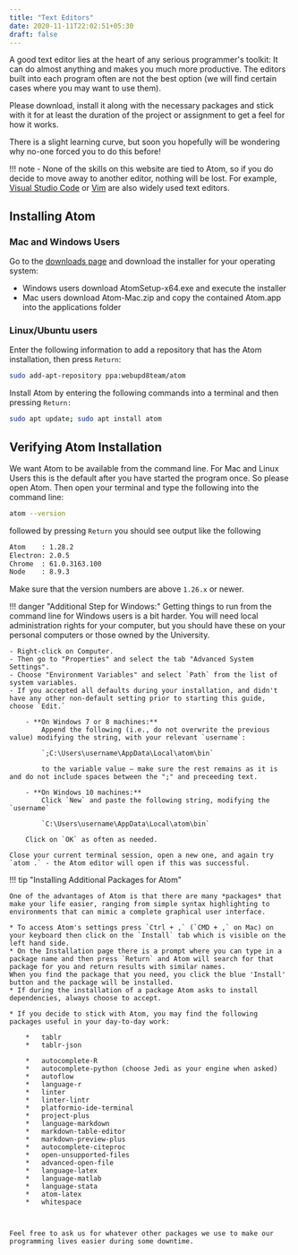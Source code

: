 ```yaml
---
title: "Text Editors"
date: 2020-11-11T22:02:51+05:30
draft: false
---
```


A good text editor lies at the heart of any serious programmer's toolkit: It can do almost anything and makes you much more productive.
The editors built into each program often are not the best option (we will find certain cases where you may want to use them).

Please download, install it along with the necessary packages and stick with it for at least the duration of the project or assignment to get a feel for how it works.

There is a slight learning curve, but soon you hopefully will be wondering why no-one forced you to do this before!

!!! note
    - None of the skills on this website are tied to Atom,
	so if you do decide to move away to another editor, nothing will be lost. For example, [Visual Studio Code](https://code.visualstudio.com/) or [Vim](https://www.vim.org/) are also widely used text editors.

<!-- ## Installing Sublime Text

Go to the [downloads page](https://www.sublimetext.com/3) and download the live installer for your operating system.-->

## Installing Atom

### Mac and Windows Users

Go to the [downloads page](https://github.com/atom/atom/releases/latest) and download the installer for your operating system:

* Windows users download AtomSetup-x64.exe and execute the installer
* Mac users download Atom-Mac.zip and copy the contained Atom.app into the applications folder

### Linux/Ubuntu users

Enter the following information to add a repository that has the Atom installation, then press `Return`:

```bash
sudo add-apt-repository ppa:webupd8team/atom
```

Install Atom by entering the following commands into a terminal and then pressing `Return:`

```bash
sudo apt update; sudo apt install atom
```

## Verifying Atom Installation

We want Atom to be available from the command line. For Mac and Linux Users this is the default after you have started the program once. So please open Atom. Then open your terminal and type the following into the command line:

```bash
atom --version
```
followed by pressing `Return` you should see output like the following
```bash
Atom    : 1.28.2
Electron: 2.0.5
Chrome  : 61.0.3163.100
Node    : 8.9.3
```
Make sure that the version numbers are above `1.26.x` or newer.

!!! danger "Additional Step for Windows:"
    Getting things to run from the command line for Windows users is a bit harder. You will need local administration rights for your computer, but you should have these on your personal computers or those owned by the University.

    - Right-click on Computer.
	- Then go to "Properties" and select the tab "Advanced System Settings".
	- Choose "Environment Variables" and select `Path` from the list of system variables.
	- If you accepted all defaults during your installation, and didn't have any other non-default setting prior to starting this guide, choose `Edit.`

		- **On Windows 7 or 8 machines:**
			Append the following (i.e., do not overwrite the previous value) modifying the string, with your relevant `username`:

            `;C:\Users\username\AppData\Local\atom\bin`

			to the variable value – make sure the rest remains as it is and do not include spaces between the ";" and preceeding text.

		- **On Windows 10 machines:**
			Click `New` and paste the following string, modifying the `username`

			`C:\Users\username\AppData\Local\atom\bin`

		Click on `OK` as often as needed.

    Close your current terminal session, open a new one, and again try `atom .` - the Atom editor will open if this was successful.

!!! tip "Installing Additional Packages for Atom"

    One of the advantages of Atom is that there are many *packages* that make your life easier, ranging from simple syntax highlighting to environments that can mimic a complete graphical user interface.

    * To access Atom's settings press `Ctrl + ,` (`CMD + ,` on Mac) on your keyboard then click on the `Install` tab which is visible on the left hand side.
    * On the Installation page there is a prompt where you can type in a package name and then press `Return` and Atom will search for that package for you and return results with similar names.
    When you find the package that you need, you click the blue 'Install' button and the package will be installed.
    * If during the installation of a package Atom asks to install dependencies, always choose to accept.

    * If you decide to stick with Atom, you may find the following packages useful in your day-to-day work:

        *   tablr
        *   tablr-json

        *   autocomplete-R
        *   autocomplete-python (choose Jedi as your engine when asked)
        *   autoflow
        *   language-r
        *   linter
        *   linter-lintr
        *   platformio-ide-terminal
        *   project-plus
        *   language-markdown
        *   markdown-table-editor
        *   markdown-preview-plus
        *   autocomplete-citeproc
        *   open-unsupported-files
        *   advanced-open-file
        *   language-latex
        *   language-matlab
        *   language-stata
        *   atom-latex
        *   whitespace



    Feel free to ask us for whatever other packages we use to make our programming lives easier during some downtime.
